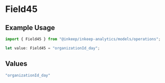 # Field45

## Example Usage

```typescript
import { Field45 } from "@inkeep/inkeep-analytics/models/operations";

let value: Field45 = "organizationId_day";
```

## Values

```typescript
"organizationId_day"
```